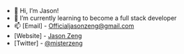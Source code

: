 - 👋 Hi, I’m Jason!
- 🌱 I’m currently learning to become a full stack developer
- 📫 [Email] - Officialjasonzeng@gmail.com
- [Website] - [Jason Zeng](https://mister-zeng.github.io/Portfolio-Website/)
- [Twitter] - [@misterzeng](https://www.twitter.com/misterzeng)
